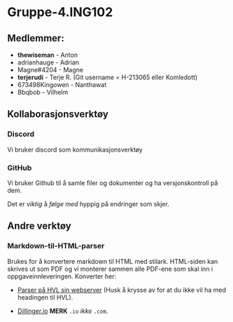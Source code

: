 # Gruppe-4.ING102

## Medlemmer:

- __thewiseman__ - Anton
- adrianhauge - Adrian
- Magne#4204 - Magne
- **terjerudi** - Terje R. (Git username = H-213065 eller Komledott)
- 673498Kingowen - Nanthawat
- Bbqbob - Vilhelm

## Kollaborasjonsverktøy

### Discord

Vi bruker discord som kommunikasjonsverktøy

### GitHub

Vi bruker Github til å samle filer og dokumenter og ha versjonskontroll på dem. 

Det er _viktig_ å _følge med_ hyppig på endringer som skjer. 

## Andre verktøy

### Markdown-til-HTML-parser

Brukes for å konvertere markdown til HTML med stilark. HTML-siden kan skrives ut som PDF
og vi monterer sammen alle PDF-ene som skal inn i oppgaveinnleveringen. Konverter her:

- [Parser på HVL sin webserver](https://v.hvl.no/verktyg/parsedown/index.php) (Husk å krysse av for at du ikke vil ha med headingen til HVL).

- [Dillinger.io](https://dillinger.io) **MERK** `.io` _ikke_ `.com`.


